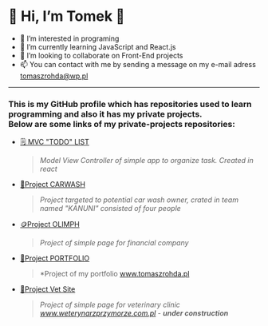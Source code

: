 
  # 👋 Hi, I’m Tomek 👋
  
 
- 👀 I’m interested in programing 
- 🌱 I’m currently learning JavaScript and React.js
- 💞️ I’m looking to collaborate on Front-End projects
- 📫 You can contact with me by sending a message on my e-mail adress tomaszrohda@wp.pl

---
###  This is my GitHub profile which has repositories used to learn programming and also it has my private projects. </br>Below are some links of my private-projects repositories:


- <a href="https://github.com/trohda/react-projects/tree/main/React%20Todo%20List">🗒️ MVC "TODO" LIST</a>
  > *Model View Controller of simple app to organize task. Created in react*



-  <a href="https://github.com/infoshareacademy/jfddr6-team-kanuni-team">🧼Project CARWASH </a>
   > *Project targeted to potential car wash owner, crated in team named "KANUNI" consisted of four people*

-  <a href="https://github.com/trohda/project-olimph">🪙Project OLIMPH </a>
   > *Project of simple page for financial company*

-  <a href="https://github.com/trohda/project-portfolio">👨Project PORTFOLIO </a>
   > *Project of my portfolio www.tomaszrohda.pl

-  <a href="https://github.com/trohda/project-vet">🏥Project Vet Site </a>
   > *Project of simple page for veterinary clinic www.weterynarzprzymorze.com.pl - **under construction***


<!---
trohda/trohda is a ✨ special ✨ repository because its `README.md` (this file) appears on your GitHub profile.
You can click the Preview link to take a look at your changes.
--->
